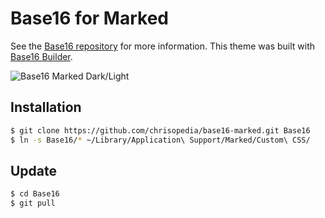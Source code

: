 # Base16 for Marked

See the [Base16 repository](https://github.com/chriskempson/base16) for more information.
This theme was built with [Base16 Builder](https://github.com/chriskempson/base16-builder).

![Base16 Marked Dark/Light](https://raw.github.com/chrisopedia/base16-marked/master/screenshot.png)

## Installation

```bash
$ git clone https://github.com/chrisopedia/base16-marked.git Base16
$ ln -s Base16/* ~/Library/Application\ Support/Marked/Custom\ CSS/
```

## Update

```bash
$ cd Base16
$ git pull
```
